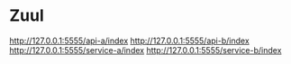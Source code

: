 # Zuul

<http://127.0.0.1:5555/api-a/index>
<http://127.0.0.1:5555/api-b/index>
<http://127.0.0.1:5555/service-a/index>
<http://127.0.0.1:5555/service-b/index>
